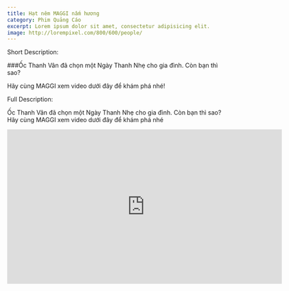 ```yaml
---
title: Hạt nêm MAGGI nấm hương
category: Phim Quảng Cáo
excerpt: Lorem ipsum dolor sit amet, consectetur adipisicing elit.
image: http://lorempixel.com/800/600/people/
---
```

Short Description:

  ###Ốc Thanh Vân đã chọn một Ngày Thanh Nhẹ cho gia đình. Còn bạn thì sao?

  Hãy cùng MAGGI xem video dưới đây để khám phá nhé!

Full Description:

  Ốc Thanh Vân đã chọn một Ngày Thanh Nhẹ cho gia đình. Còn bạn thì sao? Hãy cùng MAGGI xem video dưới đây để khám phá nhé

  <iframe allowfullscreen="" frameborder="0" height="360" src="https://www.youtube.com/embed/Nshw39QbQmQ?rel=0" width="640"></iframe>
